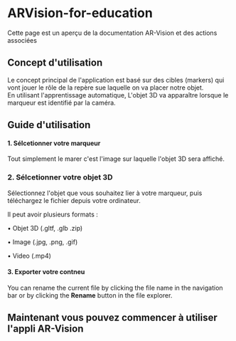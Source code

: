 # ARVision-for-education

Cette page est un aperçu de la documentation AR-Vision et des actions associées


## Concept d'utilisation

Le concept principal de l'application est basé sur des cibles (markers) qui vont jouer le rôle de la repère sue laquelle on va placer notre objet.  
En utilisant l'apprentissage automatique, L'objet 3D va apparaître lorsque le marqueur est identifié par la caméra.


## Guide d'utilisation

#### 1. Sélcetionner votre marqueur

Tout simplement le marer c'est l'image sur laquelle l'objet 3D sera affiché.  
  

###  2. Sélcetionner votre objet 3D

Sélectionnez l'objet que vous souhaitez lier à votre marqueur, puis téléchargez le fichier depuis votre ordinateur.  
  
Il peut avoir plusieurs formats :  
  
• Objet 3D (.gltf, .glb .zip)  
  
• Image (.jpg, .png, .gif)  
  
• Video (.mp4)

#### 3. Exporter votre contneu

You can rename the current file by clicking the file name in the navigation bar or by clicking the **Rename** button in the file explorer.

## Maintenant vous pouvez commencer à utiliser l'appli AR-Vision
